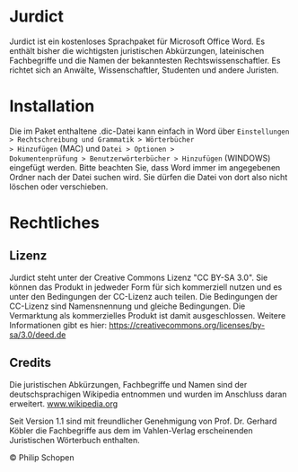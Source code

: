 # Jurdict
Jurdict ist ein kostenloses Sprachpaket für Microsoft Office Word. Es enthält bisher die wichtigsten juristischen Abkürzungen, lateinischen Fachbegriffe und die Namen der bekanntesten Rechtswissenschaftler. Es richtet sich an Anwälte, Wissenschaftler, Studenten und andere Juristen.

# Installation
Die im Paket enthaltene .dic-Datei kann einfach in Word über <code>Einstellungen > Rechtschreibung und Grammatik > Wörterbücher > Hinzufügen</code> (MAC) und <code>Datei > Optionen > Dokumentenprüfung > Benutzerwörterbücher > Hinzufügen</code> (WINDOWS) eingefügt werden. Bitte beachten Sie, dass Word immer im angegebenen Ordner nach der Datei suchen wird. Sie dürfen die Datei von dort also nicht löschen oder verschieben.

# Rechtliches
## Lizenz
Jurdict steht unter der Creative Commons Lizenz "CC BY-SA 3.0". Sie können das Produkt in jedweder Form für sich kommerziell nutzen und es unter den Bedingungen der CC-Lizenz auch teilen. Die Bedingungen der CC-Lizenz sind Namensnennung und gleiche Bedingungen. Die Vermarktung als kommerzielles Produkt ist damit ausgeschlossen. Weitere Informationen gibt es hier: https://creativecommons.org/licenses/by-sa/3.0/deed.de

## Credits
Die juristischen Abkürzungen, Fachbegriffe und Namen sind der deutschsprachigen Wikipedia entnommen und wurden im Anschluss daran erweitert. www.wikipedia.org

Seit Version 1.1 sind mit freundlicher Genehmigung von Prof. Dr. Gerhard Köbler die Fachbegriffe aus dem im Vahlen-Verlag erscheinenden Juristischen Wörterbuch enthalten.

&copy; Philip Schopen
